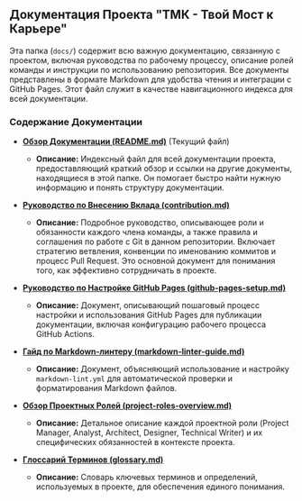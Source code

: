 ## Документация Проекта "ТМК - Твой Мост к Карьере"

Эта папка (`docs/`) содержит всю важную документацию, связанную с проектом, включая руководства по рабочему процессу, описание ролей команды и инструкции по использованию репозитория. Все документы представлены в формате Markdown для удобства чтения и интеграции с GitHub Pages. Этот файл служит в качестве навигационного индекса для всей документации.

### Содержание Документации

*   **[Обзор Документации (README.md)](README.md)** (Текущий файл)
    *   **Описание:** Индексный файл для всей документации проекта, предоставляющий краткий обзор и ссылки на другие документы, находящиеся в этой папке. Он помогает быстро найти нужную информацию и понять структуру документации.

*   **[Руководство по Внесению Вклада (contribution.md)](https://github.com/IT-Elite-FCS245/TMK-Dev_IT-Elite/blob/main/docs/contribution.md)**
    *   **Описание:** Подробное руководство, описывающее роли и обязанности каждого члена команды, а также правила и соглашения по работе с Git в данном репозитории. Включает стратегию ветвления, конвенции по именованию коммитов и процесс Pull Request. Это основной документ для понимания того, как эффективно сотрудничать в проекте.

*   **[Руководство по Настройке GitHub Pages (github-pages-setup.md)](https://github.com/IT-Elite-FCS245/TMK-Dev_IT-Elite/blob/main/docs/github-pages-setup.md)**
    *   **Описание:** Документ, описывающий пошаговый процесс настройки и использования GitHub Pages для публикации документации, включая конфигурацию рабочего процесса GitHub Actions.

*   **[Гайд по Markdown-линтеру (markdown-linter-guide.md)](https://github.com/IT-Elite-FCS245/TMK-Dev_IT-Elite/blob/main/docs/markdown-linter-guide.md)**
    *   **Описание:** Документ, объясняющий использование и настройку `markdown-lint.yml` для автоматической проверки и форматирования Markdown файлов.

*   **[Обзор Проектных Ролей (project-roles-overview.md)](https://github.com/IT-Elite-FCS245/TMK-Dev_IT-Elite/blob/main/docs/project-roles-overview.md)**
    *   **Описание:** Детальное описание каждой проектной роли (Project Manager, Analyst, Architect, Designer, Technical Writer) и их специфических обязанностей в контексте проекта.

*   **[Глоссарий Терминов (glossary.md)](glossary.md)**
    *   **Описание:** Словарь ключевых терминов и определений, используемых в проекте, для обеспечения единого понимания.

